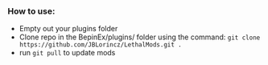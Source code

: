 ### How to use:

- Empty out your plugins folder
- Clone repo in the BepinEx/plugins/ folder using the command: `git clone https://github.com/JBLorincz/LethalMods.git .`
- run `git pull` to update mods
